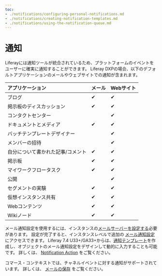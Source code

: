 ```yaml
---
toc:
- ./notifications/configuring-personal-notifications.md
- ./notifications/creating-notification-templates.md
- ./notifications/using-the-notification-queue.md
---
```

# 通知

Liferayには通知ツールが統合されているため、プラットフォームのイベントをユーザーに確実に通知することができます。 Liferay DXPの場合、以下のデフォルトアプリケーションのメールやウェブサイトでの通知が含まれます。

| アプリケーション          | メール      | Webサイト   |
|:----------------- |:-------- |:-------- |
| ブログ               | &#10004; | &#10004; |
| 掲示板のディスカッション      | &#10004; | &#10004; |
| コンタクトセンター         |          | &#10004; |
| ドキュメントとメディア       | &#10004; | &#10004; |
| バッチテンプレートデザイナー    |          | &#10004; |
| メンバーの招待           |          | &#10004; |
| 自分について書かれた記事/コメント | &#10004; | &#10004; |
| 掲示板               | &#10004; | &#10004; |
| マイワークフロータスク       | &#10004; | &#10004; |
| 公開                |          | &#10004; |
| セグメントの実験          | &#10004; | &#10004; |
| 仮想インスタンス共有        | &#10004; | &#10004; |
| Webコンテンツ          | &#10004; | &#10004; |
| Wikiノード           | &#10004; | &#10004; |

メール通知設定を使用するには、インスタンスの[メールサーバーを設定する](../installation-and-upgrades/setting-up-liferay/configuring-mail.md)必要があります。 設定が完了すると、インスタンスレベルで追加の [メール通知設定](../system-administration/configuring-liferay/virtual-instances/email-settings.md)にアクセスできます。 Liferay 7.4 U33+/GA33+からは、[通知テンプレート](./notifications/creating-notification-templates.md)を作成し、オブジェクトのメール通知設定をデザインして動的に入力することも可能です。 詳しくは、 [Notification Action](../building-applications/objects/creating-and-managing-objects/actions/defining-object-actions.md#notification-actions) をご覧ください。

コマース・コンテキストでは、チャネルイベントに対する通知がサポートされています。 詳しくは、 [メールの保存](https://learn.liferay.com/w/commerce/store-management/sending-emails/store-emails) をご覧ください。


